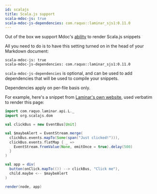 ```yaml
---
id: scalajs
title: Scala.js support 
scala-mdoc-js: true
scala-mdoc-js-dependencies: com.raquo::laminar_sjs1:0.11.0
---
```



Out of the box we support Mdoc's [ability](https://scalameta.org/mdoc/docs/js.html) to render Scala.js snippets

All you need to do is to have this setting turned on in the head of 
your Markdown document:

```
scala-mdoc-js: true
scala-mdoc-js-dependencies: com.raquo::laminar_sjs1:0.11.0
```

`scala-mdoc-js-dependencies` is optional, and can be used to add
dependencies that will be used to compile your snippets.

Dependencies apply on per-file basis only.


For example, here's a snippet from [Laminar's own website](http://laminar.dev/examples/time), used verbatim to render this page:

```scala mdoc:js
import com.raquo.laminar.api.L._
import org.scalajs.dom

val clickBus = new EventBus[Unit]

val $maybeAlert = EventStream.merge(
  clickBus.events.mapTo(Some(span("Just clicked!"))),
  clickBus.events.flatMap { _ =>
    EventStream.fromValue(None, emitOnce = true).delay(500)
  }
)

val app = div(
  button(onClick.mapTo(()) --> clickBus, "Click me"),
  child.maybe <-- $maybeAlert
)

render(node, app)
```
